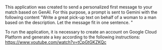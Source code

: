 This application was created to send a personalized first message to your match based on GenAI. 
For this purpose, a prompt is sent to Gemini with the following content "Write a great pick-up text on behalf of a woman to a man based on the description. Let the message fit in one sentence. "

To run the application, it is necessary to create an account on Google Cloud Platform and generate a key according to the following instructions:
https://www.youtube.com/watch?v=tCpGtGKZKQc
